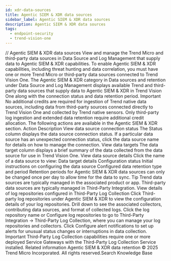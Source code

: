 ```yaml
---
id: xdr-data-sources
title: Agentic SIEM & XDR data sources
sidebar_label: Agentic SIEM & XDR data sources
description: Agentic SIEM & XDR data sources
tags:
  - endpoint-security
  - trend-vision-one
---
```


/*<![CDATA[*/ $('#title').html($('meta[name=map-description]').attr('content')); /*]]>*/ Agentic SIEM & XDR data sources View and manage the Trend Micro and third-party data sources in Data Source and Log Management that supply data to Agentic SIEM & XDR capabilities. To enable Agentic SIEM & XDR capabilities, including threat hunting and data correlation, you must have one or more Trend Micro or third-party data sources connected to Trend Vision One. The Agentic SIEM & XDR category in Data sources and retention under Data Source and Log Management displays available Trend and third-party data sources that supply data to Agentic SIEM & XDR in Trend Vision One along with the connection status and data retention period. Important No additional credits are required for ingestion of Trend native data sources, including data from third-party sources connected directly to Trend Vision One and collected by Trend native sensors. Only third-party log ingestion and extended data retention require additional credit allocation. The following actions are available in the Agentic SIEM & XDR section. Action Description View data source connection status The Status column displays the data source connection status. If a particular data source has an unexpected connection status, click the data source name for details on how to manage the connection. View data targets The data target column displays a brief summary of the data collected from the data source for use in Trend Vision One. View data source details Click the name of a data source to view: Data target details Configuration status Initial instructions on configuring the data source Configured data retention type and period Retention periods for Agentic SIEM & XDR data sources can only be changed once per day to allow time for the data to sync. Tip Trend data sources are typically managed in the associated product or app. Third-party data sources are typically managed in Third-Party Integration. View details of log repositories configured in Third-Party Log Collection Click Third-party log repositories under Agentic SIEM & XDR to view the configuration details of your log repositories. Drill down to see the associated collectors, contributing data sources, and format of collected logs. Click the log repository name or Configure log repositories to go to Third-Party Integration → Third-Party Log Collection, where you can manage your log repositories and collectors. Click Configure alert notifications to set up alerts for unusual status changes or interruptions in data collection. Important Third-Party Log Collection capabilities require one or more deployed Service Gateways with the Third-Party Log Collection Service installed. Related information Agentic SIEM & XDR data retention © 2025 Trend Micro Incorporated. All rights reserved.Search Knowledge Base